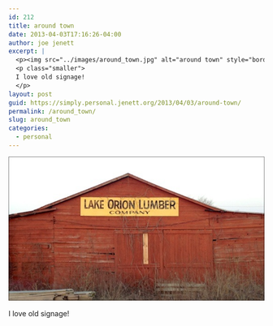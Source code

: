 ```yaml
---
id: 212
title: around town
date: 2013-04-03T17:16:26-04:00
author: joe jenett
excerpt: |
  <p><img src="../images/around_town.jpg" alt="around town" style="border:none;"></p>
  <p class="smaller">
  I love old signage!
  </p>
layout: post
guid: https://simply.personal.jenett.org/2013/04/03/around-town/
permalink: /around_town/
slug: around_town
categories:
  - personal
---
```

<img src="../images/around_town.jpg" alt="around town" style="border:none;">

<p class="smaller">
  I love old signage!
</p>